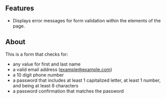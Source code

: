 
## Features
- Displays error messages for form validation within the elements of the page.

## About
This is a form that checks for:
  - any value for first and last name
  - a valid email address (example@example.com)
  - a 10 digit phone number
  - a password that includes at least 1 capitalized letter, at least 1 number, and being at least 8 characters
  - a password confirmation that matches the password
